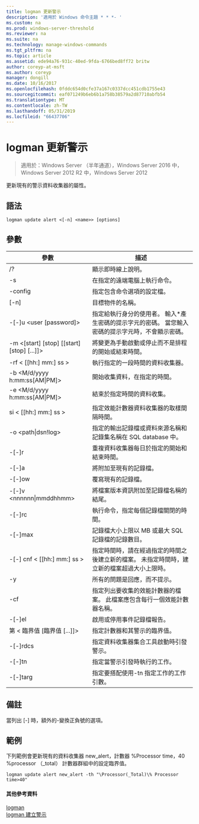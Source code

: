 ```yaml
---
title: logman 更新警示
description: '適用於 Windows 命令主題 * * *- '
ms.custom: na
ms.prod: windows-server-threshold
ms.reviewer: na
ms.suite: na
ms.technology: manage-windows-commands
ms.tgt_pltfrm: na
ms.topic: article
ms.assetid: ede94a76-931c-40ed-9fda-6766bed8ff72 britw
author: coreyp-at-msft
ms.author: coreyp
manager: dongill
ms.date: 10/16/2017
ms.openlocfilehash: 0fddc654d0cfe37a167c0337dcc451cdb1755e43
ms.sourcegitcommit: eaf071249b6eb6b1a758b38579a2d87710abfb54
ms.translationtype: MT
ms.contentlocale: zh-TW
ms.lasthandoff: 05/31/2019
ms.locfileid: "66437706"
---
```

# <a name="logman-update-alert"></a>logman 更新警示

>適用於：Windows Server （半年通道），Windows Server 2016 中，Windows Server 2012 R2 中，Windows Server 2012

更新現有的警示資料收集器的屬性。  

## <a name="syntax"></a>語法  
```  
logman update alert <[-n] <name>> [options]  
```  
## <a name="parameters"></a>參數  

|                 參數                  |                                                                               描述                                                                               |
|--------------------------------------------|-------------------------------------------------------------------------------------------------------------------------------------------------------------------------|
|                     /?                     |                                                                    顯示即時線上說明。                                                                     |
|             -s <computer name>             |                                                          在指定的遠端電腦上執行命令。                                                          |
|              -config <value>               |                                                         指定包含命令選項的設定檔。                                                         |
|                [-n] <name>                 |                                                                       目標物件的名稱。                                                                        |
|          -[-]u <user [password]>           | 指定給執行身分的使用者。 輸入\*產生密碼的提示字元的密碼。 當您輸入密碼的提示字元時，不會顯示密碼。 |
| -m <[start] [stop] [[start] [stop] [...]]> |                                                將變更為手動啟動或停止而不是排程的開始或結束時間。                                                 |
|             -rf < [[hh:] mm:] ss >             |                                                        執行指定的一段時間的資料收集器。                                                         |
|     -b <M/d/yyyy h:mm:ss[AM&#124;PM]>      |                                                              開始收集資料，在指定的時間。                                                               |
|     -e <M/d/yyyy h:mm:ss[AM&#124;PM]>      |                                                               結束於指定時間的資料收集。                                                                |
|             si < [[hh:] mm:] ss >             |                                                 指定效能計數器資料收集器的取樣間隔時間。                                                  |
|           -o <path&#124;dsn!log>           |                                              指定的輸出記錄檔或資料來源名稱和記錄集名稱在 SQL database 中。                                               |
|                   -[-]r                    |                                                  重複資料收集器每日於指定的開始和結束時間。                                                  |
|                   -[-]a                    |                                                                     將附加至現有的記錄檔。                                                                     |
|                   -[-]ow                   |                                                                     覆寫現有的記錄檔。                                                                     |
|        -[-]v <nnnnnn&#124;mmddhhmm>        |                                                   將檔案版本資訊附加至記錄檔名稱的結尾。                                                   |
|               -[-]rc <task>                |                                                         執行命令，指定每個記錄檔關閉的時間。                                                          |
|              -[-]max <value>               |                                                 記錄檔大小上限以 MB 或最大 SQL 記錄檔的記錄數目。                                                  |
|           -[-] cnf < [[hh:] mm:] ss >           |     指定時間時，請在經過指定的時間之後建立新的檔案。 未指定時間時，建立新的檔案超過大小上限時。     |
|                     -y                     |                                                             所有的問題是回應，而不提示。                                                              |
|               -cf <filename>               |                       指定列出要收集的效能計數器的檔案。 此檔案應包含每行一個效能計數器名稱。                        |
|                   -[-]el                   |                                                                啟用或停用事件記錄檔報告。                                                                 |
|     第 < 臨界值 [臨界值 [...]]>      |                                                        指定計數器和其警示的臨界值。                                                        |
|              -[-]rdcs <name>               |                                                     指定資料收集器集合工具啟動時引發警示。                                                      |
|               -[-]tn <task>                |                                                             指定當警示引發時執行的工作。                                                              |
|            -[-]targ <argument>             |                                               指定要搭配使用-tn 指定工作的工作引數。                                                |

## <a name="remarks"></a>備註  
當列出 [-] 時，額外的-變換正負號的選項。  
## <a name="BKMK_examples"></a>範例  
下列範例會更新現有的資料收集器 new_alert，計數器 %Processor time，40 %processor （_total） 計數器群組中的設定臨界值。  
```  
logman update alert new_alert -th "\Processor(_Total)\% Processor time>40"  
```  
#### <a name="additional-references"></a>其他參考資料  
[logman](logman.md)  
[logman 建立警示](logman-create-alert.md)  
